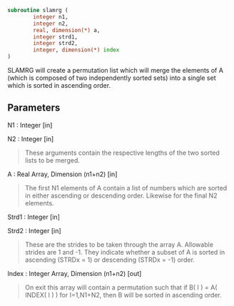 ```fortran
subroutine slamrg (
		integer n1,
		integer n2,
		real, dimension(*) a,
		integer strd1,
		integer strd2,
		integer, dimension(*) index
)
```

 SLAMRG will create a permutation list which will merge the elements
 of A (which is composed of two independently sorted sets) into a
 single set which is sorted in ascending order.

## Parameters
N1 : Integer [in]

N2 : Integer [in]
> These arguments contain the respective lengths of the two
> sorted lists to be merged.

A : Real Array, Dimension (n1+n2) [in]
> The first N1 elements of A contain a list of numbers which
> are sorted in either ascending or descending order.  Likewise
> for the final N2 elements.

Strd1 : Integer [in]

Strd2 : Integer [in]
> These are the strides to be taken through the array A.
> Allowable strides are 1 and -1.  They indicate whether a
> subset of A is sorted in ascending (STRDx = 1) or descending
> (STRDx = -1) order.

Index : Integer Array, Dimension (n1+n2) [out]
> On exit this array will contain a permutation such that
> if B( I ) = A( INDEX( I ) ) for I=1,N1+N2, then B will be
> sorted in ascending order.

